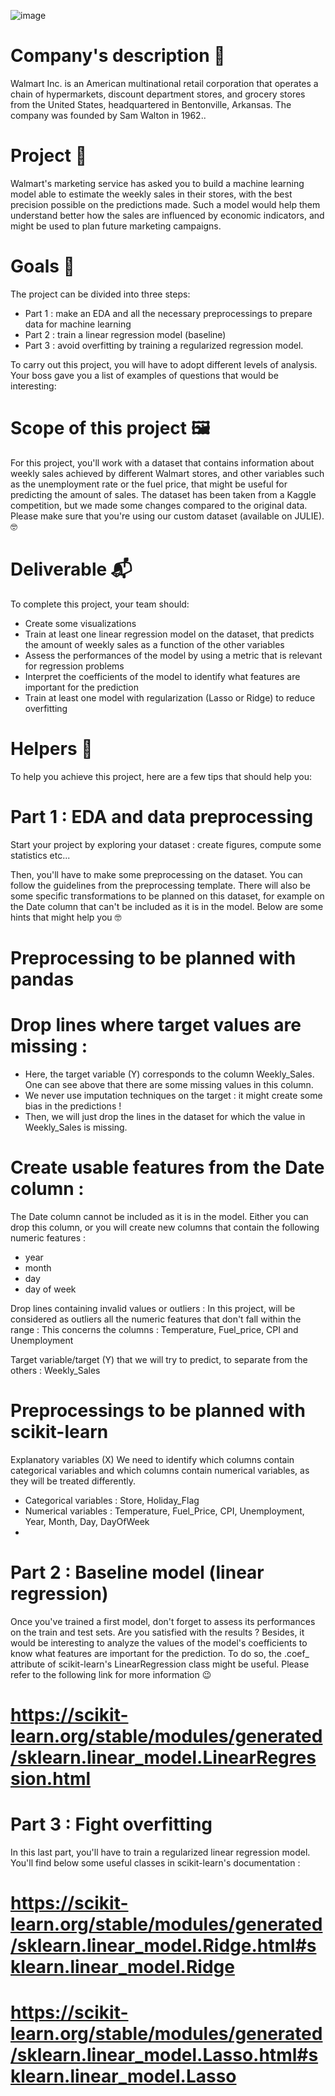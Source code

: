 ![image](https://i.pinimg.com/736x/7a/85/32/7a853220cce2fced4a053c36bb96883f.jpg)


# Company's description 📇
Walmart Inc. is an American multinational retail corporation that operates a chain of hypermarkets, discount department stores, and grocery stores from the United States, headquartered in Bentonville, Arkansas. The company was founded by Sam Walton in 1962..
  
# Project 🚧
Walmart's marketing service has asked you to build a machine learning model able to estimate the weekly sales in their stores, with the best precision possible on the predictions made. Such a model would help them understand better how the sales are influenced by economic indicators, and might be used to plan future marketing campaigns.

# Goals 🎯
The project can be divided into three steps:

-  Part 1 : make an EDA and all the necessary preprocessings to prepare data for machine learning
-  Part 2 : train a linear regression model (baseline)
-  Part 3 : avoid overfitting by training a regularized regression model.

To carry out this project, you will have to adopt different levels of analysis. Your boss gave you a list of examples of questions that would be interesting:

# Scope of this project 🖼️
For this project, you'll work with a dataset that contains information about weekly sales achieved by different Walmart stores, and other variables such as the unemployment rate or the fuel price, that might be useful for predicting the amount of sales. The dataset has been taken from a Kaggle competition, but we made some changes compared to the original data. Please make sure that you're using our custom dataset (available on JULIE). 🤓

# Deliverable 📬
To complete this project, your team should:

-  Create some visualizations
-  Train at least one linear regression model on the dataset, that predicts the amount of weekly sales as a function of the other variables
-  Assess the performances of the model by using a metric that is relevant for regression problems
-  Interpret the coefficients of the model to identify what features are important for the prediction
-  Train at least one model with regularization (Lasso or Ridge) to reduce overfitting

# Helpers 🦮
To help you achieve this project, here are a few tips that should help you:

# Part 1 : EDA and data preprocessing
Start your project by exploring your dataset : create figures, compute some statistics etc...

Then, you'll have to make some preprocessing on the dataset. You can follow the guidelines from the preprocessing template. There will also be some specific transformations to be planned on this dataset, for example on the Date column that can't be included as it is in the model. Below are some hints that might help you 🤓

# Preprocessing to be planned with pandas
# Drop lines where target values are missing :

-  Here, the target variable (Y) corresponds to the column Weekly_Sales. One can see above that there are some missing values in this column.
-  We never use imputation techniques on the target : it might create some bias in the predictions !
-  Then, we will just drop the lines in the dataset for which the value in Weekly_Sales is missing.

# Create usable features from the Date column : 
The Date column cannot be included as it is in the model. Either you can drop this column, or you will create new columns that contain the following numeric features :

-  year
-  month
-  day
-  day of week

Drop lines containing invalid values or outliers : In this project, will be considered as outliers all the numeric features that don't fall within the range : 
This concerns the columns : Temperature, Fuel_price, CPI and Unemployment

Target variable/target (Y) that we will try to predict, to separate from the others : Weekly_Sales

# Preprocessings to be planned with scikit-learn
Explanatory variables (X) We need to identify which columns contain categorical variables and which columns contain numerical variables, as they will be treated differently.

-  Categorical variables : Store, Holiday_Flag
-  Numerical variables : Temperature, Fuel_Price, CPI, Unemployment, Year, Month, Day, DayOfWeek
-  
# Part 2 : Baseline model (linear regression)
Once you've trained a first model, don't forget to assess its performances on the train and test sets. Are you satisfied with the results ? Besides, it would be interesting to analyze the values of the model's coefficients to know what features are important for the prediction. To do so, the .coef_ attribute of scikit-learn's LinearRegression class might be useful. Please refer to the following link for more information 😉 

# https://scikit-learn.org/stable/modules/generated/sklearn.linear_model.LinearRegression.html

# Part 3 : Fight overfitting
In this last part, you'll have to train a regularized linear regression model. You'll find below some useful classes in scikit-learn's documentation :

# https://scikit-learn.org/stable/modules/generated/sklearn.linear_model.Ridge.html#sklearn.linear_model.Ridge
# https://scikit-learn.org/stable/modules/generated/sklearn.linear_model.Lasso.html#sklearn.linear_model.Lasso
